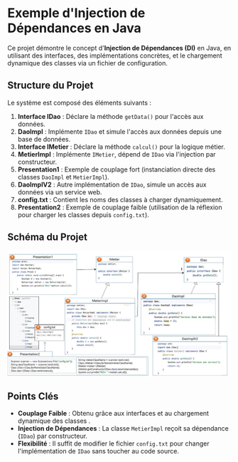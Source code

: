 # Exemple d'Injection de Dépendances en Java

Ce projet démontre le concept d'**Injection de Dépendances (DI)** en Java, en utilisant des interfaces, des implémentations concrètes, et le chargement dynamique des classes via un fichier de configuration.

## Structure du Projet

Le système est composé des éléments suivants :

1. **Interface IDao** : Déclare la méthode `getData()` pour l'accès aux données.
2. **DaoImpl** : Implémente `IDao` et simule l'accès aux données depuis une base de données.
3. **Interface IMetier** : Déclare la méthode `calcul()` pour la logique métier.
4. **MetierImpl** : Implémente `IMetier`, dépend de `IDao` via l'injection par constructeur.
5. **Presentation1** : Exemple de couplage fort (instanciation directe des classes `DaoImpl` et `MetierImpl`).
6. **DaoImplV2** : Autre implémentation de `IDao`, simule un accès aux données via un service web.
7. **config.txt** : Contient les noms des classes à charger dynamiquement.
8. **Presentation2** : Exemple de couplage faible (utilisation de la réflexion pour charger les classes depuis `config.txt`).

## Schéma du Projet

![Diagramme Injection de Dépendances](DI.jpg)

## Points Clés

- **Couplage Faible** : Obtenu grâce aux interfaces et au chargement dynamique des classes .
- **Injection de Dépendances** : La classe `MetierImpl` reçoit sa dépendance (`IDao`) par constructeur.
- **Flexibilité** : Il suffit de modifier le fichier `config.txt` pour changer l'implémentation de `IDao` sans toucher au code source.

